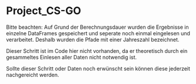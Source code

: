# Project_CS-GO
Bitte beachten: 
Auf Grund der Berechnungsdauer wurden die Ergebnisse in einzelne DataFrames gespeichert und seperate noch einmal eingelesen und verarbeitet.
Deshalb wurden die Pfade mit einer Jahreszahl bezeichnet.

Dieser Schritt ist im Code hier nicht vorhanden, da er theoretisch durch ein gesammeltes Einlesen aller Daten nicht notwendig ist.

Sollte dieser Schritt oder Daten noch erwünscht sein können diese jederzeit nachgereicht werden.
